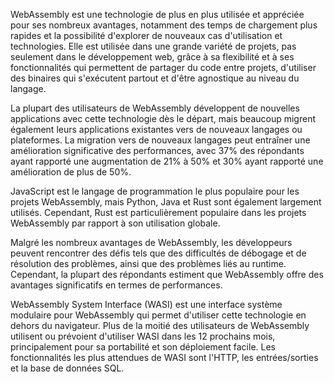 WebAssembly est une technologie de plus en plus utilisée et appréciée pour ses nombreux avantages, notamment des temps de chargement plus rapides et la possibilité d'explorer de nouveaux cas d'utilisation et technologies. Elle est utilisée dans une grande variété de projets, pas seulement dans le développement web, grâce à sa flexibilité et à ses fonctionnalités qui permettent de partager du code entre projets, d'utiliser des binaires qui s'exécutent partout et d'être agnostique au niveau du langage.

La plupart des utilisateurs de WebAssembly développent de nouvelles applications avec cette technologie dès le départ, mais beaucoup migrent également leurs applications existantes vers de nouveaux langages ou plateformes. La migration vers de nouveaux langages peut entraîner une amélioration significative des performances, avec 37% des répondants ayant rapporté une augmentation de 21% à 50% et 30% ayant rapporté une amélioration de plus de 50%.

JavaScript est le langage de programmation le plus populaire pour les projets WebAssembly, mais Python, Java et Rust sont également largement utilisés. Cependant, Rust est particulièrement populaire dans les projets WebAssembly par rapport à son utilisation globale.

Malgré les nombreux avantages de WebAssembly, les développeurs peuvent rencontrer des défis tels que des difficultés de débogage et de résolution des problèmes, ainsi que des problèmes liés au runtime. Cependant, la plupart des répondants estiment que WebAssembly offre des avantages significatifs en termes de performances.

WebAssembly System Interface (WASI) est une interface système modulaire pour WebAssembly qui permet d'utiliser cette technologie en dehors du navigateur. Plus de la moitié des utilisateurs de WebAssembly utilisent ou prévoient d'utiliser WASI dans les 12 prochains mois, principalement pour sa portabilité et son déploiement facile. Les fonctionnalités les plus attendues de WASI sont l'HTTP, les entrées/sorties et la base de données SQL.